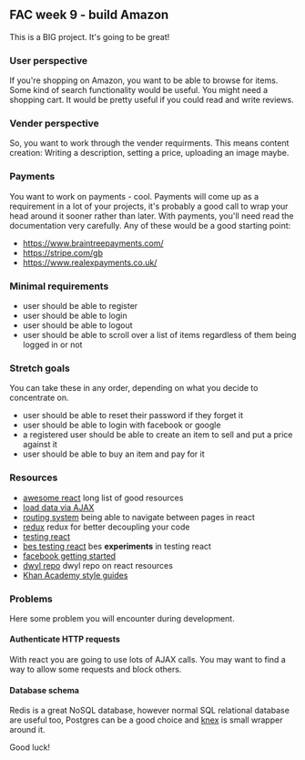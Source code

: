 ## FAC week 9 - build Amazon

This is a BIG project. It's going to be great!

### User perspective
If you're shopping on Amazon, you want to be able to browse for items. Some kind of search functionality would be useful. You might need a shopping cart. It would be pretty useful if you could read and write reviews.

### Vender perspective
So, you want to work through the vender requirments. This means content creation: Writing a description, setting a price, uploading an image maybe.

### Payments
You want to work on payments - cool. Payments will come up as a requirement in a lot of your projects, it's probably a good call to wrap your head around it sooner rather than later. With payments, you'll need read the documentation very carefully.
Any of these would be a good starting point:
- https://www.braintreepayments.com/
- https://stripe.com/gb
- https://www.realexpayments.co.uk/

### Minimal requirements
- user should be able to register
- user should be able to login
- user should be able to logout
- user should be able to scroll over a list of items regardless of them being logged in or not

### Stretch goals
You can take these in any order, depending on what you decide to concentrate on.
- user should be able to reset their password if they forget it
- user should be able to login with facebook or google
- a registered user should be able to create an item to sell and put a price against it
- user should be able to buy an item and pay for it

### Resources
- [awesome react](https://github.com/enaqx/awesome-react) long list of good resources
- [load data via AJAX](https://facebook.github.io/react/tips/initial-ajax.html)
- [routing system](https://github.com/reactjs/react-router) being able to navigate between pages in react
- [redux](http://redux.js.org/) redux for better decoupling your code
- [testing react](https://facebook.github.io/react/docs/test-utils.html)
- [bes testing react](https://github.com/besarthoxhaj/testing-react) bes **experiments** in testing react
- [facebook getting started](https://facebook.github.io/react/docs/getting-started.html)
- [dwyl repo](https://github.com/dwyl/learn-react) dwyl repo on react resources
- [Khan Academy style guides](https://github.com/Khan/style-guides)

### Problems
Here some problem you will encounter during development. 

#### Authenticate HTTP requests
With react you are going to use lots of AJAX calls. You may want to find a way to allow some requests and block others.

#### Database schema
Redis is a great NoSQL database, however normal SQL relational database are useful too, Postgres can be a good choice and [knex](https://github.com/tgriesser/knex) is small wrapper around it.

Good luck!
